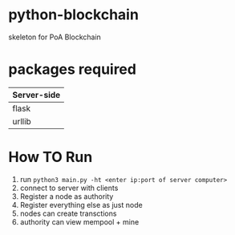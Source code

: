 # python-blockchain
skeleton for PoA Blockchain

# packages required
Server-side |
--- |
flask |
urllib |

# How TO Run
1. run `python3 main.py -ht <enter ip:port of server computer>`
2. connect to server with clients 
3. Register a node as authority 
4. Register everything else as just node
5. nodes can create transctions 
5. authority can view mempool + mine 

